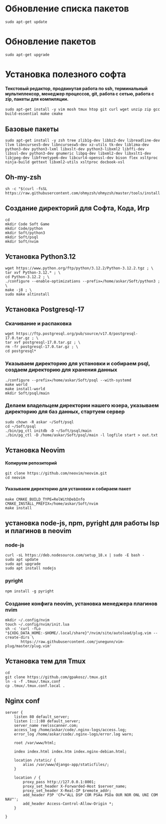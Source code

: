 # Обновление списка пакетов
```
sudo apt-get update
```

# Обновление пакетов
```
sudo apt-get upgrade
```

# Установка полезного софта
#### Текстовый редактор, продвинутая работа по ssh, терминальный мультиплексор, менеджер процессов, git, работа с сетью, работа с zip, пакеты для компиляции. 

```
sudo apt-get install -y vim mosh tmux htop git curl wget unzip zip gcc build-essential make cmake
```
## Базовые пакеты
```
sudo apt-get install -y zsh tree zlib1g-dev libbz2-dev libreadline-dev llvm libncurses5-dev libncursesw5-dev xz-utils tk-dev liblzma-dev python3-dev python3-lxml libxslt-dev python3-libxml2 libffi-dev libssl-dev python3-dev gnumeric libpq-dev libxml2-dev libxslt1-dev libjpeg-dev libfreetype6-dev libcurl4-openssl-dev bison flex xsltproc ninja-build gettext libxml2-utils xsltproc docbook-xsl
```
## Oh-my-zsh
```
sh -c "$(curl -fsSL https://raw.githubusercontent.com/ohmyzsh/ohmyzsh/master/tools/install.sh)"
```
## Создание директорий для Софта, Кода, Игр
```
cd
mkdir Code Soft Game
mkdir Code/python
mkdir Soft/python3
mkdir Soft/psql
mkdir Soft/nvim
```

## Установка Python3.12
```
wget https://www.python.org/ftp/python/3.12.2/Python-3.12.2.tgz ; \
tar xvf Python-3.12.* ; \
cd Python-3.12.2 ; \
./configure --enable-optimizations --prefix=/home/askar/Soft/python3 ; \
make -j8 ; \
sudo make altinstall
```

## Установка Postgresql-17

### Скачивание и распаковка 
```
wget https://ftp.postgresql.org/pub/source/v17.0/postgresql-17.0.tar.gz ; \
tar xvf postgresql-17.0.tar.gz ; \
rm -fr postgresql-17.0.tar.gz ; \
cd postgresql* 
```
### Указываем директорию для установки и собираем psql, создаем директорию для хранения данных
```
./configure --prefix=/home/askar/Soft/psql --with-systemd
make world
make install-world
mkdir Soft/psql/main
```
### Делаем владельцем директории нашего юзера, указываем директорию для баз данных, стартуем сервер
```
sudo chown -R askar ~/Soft/psql
cd ~/Soft/psql
./bin/pg_ctl initdb -D ~/Soft/psql/main
./bin/pg_ctl -D /home/askar/Soft/psql/main -l logfile start > out.txt
```

## Установка Neovim
#### Копируем репозиторий
```
git clone https://github.com/neovim/neovim.git
cd neovim
```
#### Указываем директорию для установки и собираем пакет
```
make CMAKE_BUILD_TYPE=RelWithDebInfo CMAKE_INSTALL_PREFIX=/home/askar/Soft/nvim
make install
```
## установка node-js, npm, pyright для работы lsp и плагинов в neovim

### node-js
```
curl -sL https://deb.nodesource.com/setup_18.x | sudo -E bash -
sudo apt update
sudo apt upgrade
sudo apt install nodejs
```

### pyright
```
npm install -g pyright
```
### Создание конфига neovim, установка менеджера плагинов nvim
```
mkdir ~/.config/nvim
touch ~/.config/nvim/init.lua
sh -c 'curl -fLo "${XDG_DATA_HOME:-$HOME/.local/share}"/nvim/site/autoload/plug.vim --create-dirs \
       https://raw.githubusercontent.com/junegunn/vim-plug/master/plug.vim'
```

## Установка тем для Tmux
```
cd
git clone https://github.com/gpakosz/.tmux.git
ln -s -f .tmux/.tmux.conf
cp .tmux/.tmux.conf.local .
```

## Nginx conf
```
server {
    listen 80 default_server;
    listen [::]:80 default_server;
    server_name reelsscanner.com;
    access_log /home/askar/code/.nginx-logs/access.log;
    error_log /home/askar/code/.nginx-logs/error.log warn;

    root /var/www/html;

    index index.html index.htm index.nginx-debian.html;

    location /static/ {
        alias /var/www/django-app/staticfiles/;
    }

    location / {
        proxy_pass http://127.0.0.1:8001;
        proxy_set_header X-Forwarded-Host $server_name;
        proxy_set_header X-Real-IP $remote_addr;
        add_header P3P 'CP="ALL DSP COR PSAa PSDa OUR NOR ONL UNI COM NAV"';
        add_header Access-Control-Allow-Origin *;
    }

}

```
